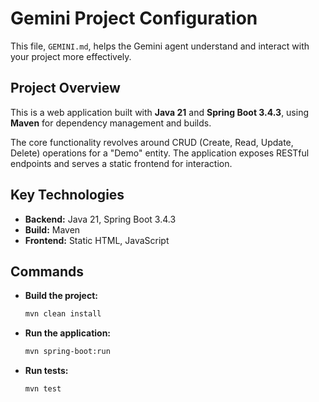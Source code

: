# Gemini Project Configuration

This file, `GEMINI.md`, helps the Gemini agent understand and interact with your project more effectively.

## Project Overview

This is a web application built with **Java 21** and **Spring Boot 3.4.3**, using **Maven** for dependency management and builds.

The core functionality revolves around CRUD (Create, Read, Update, Delete) operations for a "Demo" entity. The application exposes RESTful endpoints and serves a static frontend for interaction.

## Key Technologies

- **Backend:** Java 21, Spring Boot 3.4.3
- **Build:** Maven
- **Frontend:** Static HTML, JavaScript

## Commands

- **Build the project:**
  ```bash
  mvn clean install
  ```
- **Run the application:**
  ```bash
  mvn spring-boot:run
  ```
- **Run tests:**
  ```bash
  mvn test
  ```